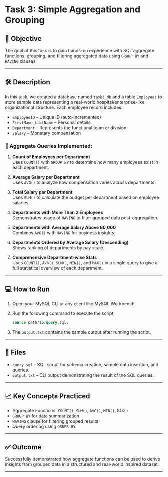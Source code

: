 
# Task 3: Simple Aggregation and Grouping

## 🧠 Objective

The goal of this task is to gain hands-on experience with SQL aggregate functions, grouping, and filtering aggregated data using `GROUP BY` and `HAVING` clauses.

---

## 🛠️ Description

In this task, we created a database named `task3_db` and a table `Employees` to store sample data representing a real-world hospital/enterprise-like organizational structure. Each employee record includes:

- `EmployeeID` – Unique ID (auto-incremented)
- `FirstName`, `LastName` – Personal details
- `Department` – Represents the functional team or division
- `Salary` – Monetary compensation

### 🔢 Aggregate Queries Implemented:

1. **Count of Employees per Department**  
   Uses `COUNT()` with `GROUP BY` to determine how many employees exist in each department.

2. **Average Salary per Department**  
   Uses `AVG()` to analyze how compensation varies across departments.

3. **Total Salary per Department**  
   Uses `SUM()` to calculate the budget per department based on employee salaries.

4. **Departments with More Than 2 Employees**  
   Demonstrates usage of `HAVING` to filter grouped data post-aggregation.

5. **Departments with Average Salary Above 60,000**  
   Combines `AVG()` with `HAVING` for business insights.

6. **Departments Ordered by Average Salary (Descending)**  
   Shows ranking of departments by pay scale.

7. **Comprehensive Department-wise Stats**  
   Uses `COUNT()`, `AVG()`, `SUM()`, `MIN()`, and `MAX()` in a single query to give a full statistical overview of each department.

---

## 💻 How to Run

1. Open your MySQL CLI or any client like MySQL Workbench.
2. Run the following command to execute the script:
   ```sql
   source path/to/query.sql;
   ```

3. The `output.txt` contains the sample output after running the script.

---

## 📂 Files

- `query.sql` – SQL script for schema creation, sample data insertion, and queries.
- `output.txt` – CLI output demonstrating the result of the SQL queries.

---

## 📈 Key Concepts Practiced

- Aggregate Functions: `COUNT()`, `SUM()`, `AVG()`, `MIN()`, `MAX()`
- `GROUP BY` for data summarization
- `HAVING` clause for filtering grouped results
- Query ordering using `ORDER BY`

---

## ✅ Outcome

Successfully demonstrated how aggregate functions can be used to derive insights from grouped data in a structured and real-world inspired dataset.

---